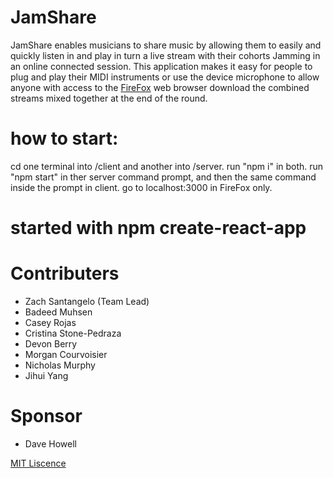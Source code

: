 # JamShare
 JamShare enables musicians to share music by allowing them to easily and quickly listen in and play in turn a live stream with their cohorts Jamming in an online connected session. This application makes it easy for people to plug and play their MIDI instruments or use the device microphone to allow anyone with access to the [FireFox](https://www.mozilla.org/en-US/firefox/new/) web browser download the combined streams mixed together at the end of the round.

# how to start:
cd one terminal into /client and another into /server.
run "npm i" in both.
run "npm start" in ther server command prompt, and then the same command inside the prompt in client.
go to localhost:3000 in FireFox only.

# started with npm create-react-app


# Contributers
* Zach Santangelo (Team Lead)
* Badeed Muhsen
* Casey Rojas
* Cristina Stone-Pedraza
* Devon Berry
* Morgan Courvoisier
* Nicholas Murphy
* Jihui Yang

# Sponsor
* Dave Howell

[MIT Liscence](https://github.com/JamShare/JamShare/blob/main/LICENSE)